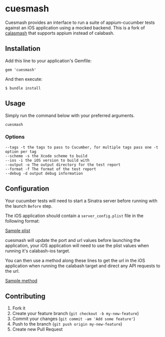 cuesmash
========

<!-- [![Gem Version](https://badge.fury.io/rb/cuesmash.png)](http://badge.fury.io/rb/cuesmash)
[![Build Status](https://travis-ci.org/ustwo/cuesmash.png?branch=master)](https://travis-ci.org/ustwo/cuesmash) -->

Cuesmash provides an interface to run a suite of appium-cucumber tests against an iOS application using a mocked backend. This is a fork of [calasmash](https://github.com/ustwo/cuesmash) that supports appium instead of calabash.

## Installation

Add this line to your application's Gemfile:

    gem 'cuesmash'

And then execute:

    $ bundle install

## Usage

Simply run the command below with your preferred arguments.

    cuesmash

### Options

    --tags -t the tags to pass to Cucumber, for multiple tags pass one -t option per tag
    --scheme -s the Xcode scheme to build
    --ios -i the iOS version to build with
    --output -o The output directory for the test report
    --format -f The format of the test report
    --debug -d output debug information

## Configuration

Your cucumber tests will need to start a Sinatra server before running with the launch `Before` step.

The iOS application should contain a `server_config.plist` file in the following format:

[Sample plist](https://gist.github.com/alexfish/7505037)

cuesmash will update the port and url values before launching the application, your iOS application will need to use the plist values when running it's calabash-ios target.

You can then use a method along these lines to get the url in the iOS application when running the calabash target and direct any API requests to the url.

[Sample method](https://gist.github.com/alexfish/7505005)

## Contributing

1. Fork it
2. Create your feature branch (`git checkout -b my-new-feature`)
3. Commit your changes (`git commit -am 'Add some feature'`)
4. Push to the branch (`git push origin my-new-feature`)
5. Create new Pull Request
